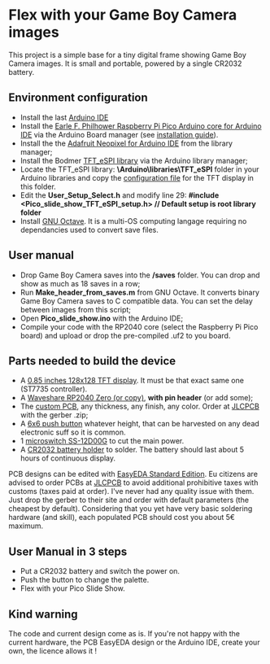 # Flex with your Game Boy Camera images

This project is a simple base for a tiny digital frame showing Game Boy Camera images. It is small and portable, powered by a single CR2032 battery. 

## Environment configuration

- Install the last [Arduino IDE](https://www.arduino.cc/en/software)
- Install the [Earle F. Philhower Raspberry Pi Pico Arduino core for Arduino IDE](https://github.com/earlephilhower/arduino-pico) via the Arduino Board manager (see [installation guide](https://github.com/earlephilhower/arduino-pico#installing-via-arduino-boards-manager)).
- Install the the [Adafruit Neopixel for Arduino IDE](https://github.com/adafruit/Adafruit_NeoPixel) from the library manager;
- Install the Bodmer [TFT_eSPI library](https://github.com/Bodmer/TFT_eSPI) via the Arduino library manager;
- Locate the TFT_eSPI library: **\Arduino\libraries\TFT_eSPI** folder in your Arduino libraries and copy the [configuration file](/Pico_slide_show/TFT_setup) for the TFT display in this folder.
- Edit the **User_Setup_Select.h** and modify line 29:
    **#include <Pico_slide_show_TFT_eSPI_setup.h> // Default setup is root library folder**
- Install [GNU Octave](https://www.octave.org/). It is a multi-OS computing langage requiring no dependancies used to convert save files.

## User manual

- Drop Game Boy Camera saves into the **/saves** folder. You can drop and show as much as 18 saves in a row;
- Run **Make_header_from_saves.m** from GNU Octave. It converts binary Game Boy Camera saves to C compatible data. You can set the delay between images from this script;
- Open **Pico_slide_show.ino** with the Arduino IDE;
- Compile your code with the RP2040 core (select the Raspberry Pi Pico board) and upload or drop the pre-compiled .uf2 to you board.

## Parts needed to build the device

- A [0.85 inches 128x128 TFT display](https://aliexpress.com/item/1005008822385316.html). It must be that exact same one (ST7735 controller).
- A [Waveshare RP2040 Zero (or copy)](https://www.aliexpress.com/item/1005003504006451.html), **with pin header** (or add some);
- The [custom PCB](/PCB), any thickness, any finish, any color. Order at [JLCPCB](https://jlcpcb.com/) with the gerber .zip;
- A [6x6 push button](https://www.aliexpress.com/item/1005003938244847.html)  whatever height, that can be harvested on any dead electronic suff so it is common.
- 1 [microswitch SS-12D00G](https://www.aliexpress.com/item/1005003938856402.html) to cut the main power.
- A [CR2032 battery holder](https://aliexpress.com/item/1005006357635710.html) to solder. The battery should last about 5 hours of continuous display.

PCB designs can be edited with [EasyEDA Standard Edition](https://easyeda.com). Eu citizens are advised to order PCBs at [JLCPCB](https://jlcpcb.com/) to avoid additional prohibitive taxes with customs (taxes paid at order). I've never had any quality issue with them. Just drop the gerber to their site and order with default parameters (the cheapest by default). Considering that you yet have very basic soldering hardware (and skill), each populated PCB should cost you about 5€ maximum.

## User Manual in 3 steps

- Put a CR2032 battery and switch the power on.
- Push the button to change the palette.
- Flex with your Pico Slide Show.

## Kind warning

The code and current design come as is. If you're not happy with the current hardware, the PCB EasyEDA design or the Arduino IDE, create your own, the licence allows it !
